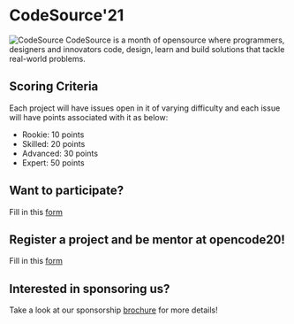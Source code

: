 # CodeSource'21

![CodeSource](https://img.shields.io/badge/code-source-red)
CodeSource is a month of opensource where programmers,
designers and innovators code, design, learn and build
solutions that tackle real-world problems.

## Scoring Criteria
Each project will have issues open in it of varying difficulty and each issue will have points associated with it as below:
* Rookie: 10 points
* Skilled: 20 points
* Advanced: 30 points
* Expert: 50 points

## Want to participate?
Fill in this [form](#)

## Register a project and be mentor at opencode20!
Fill in this [form](#)

## Interested in sponsoring us?
Take a look at our sponsorship [brochure](#) for more details!

